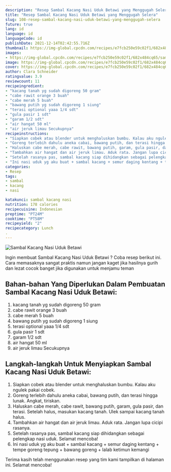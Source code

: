 ```yaml
---
description: "Resep Sambal Kacang Nasi Uduk Betawi yang Menggugah Selera"
title: "Resep Sambal Kacang Nasi Uduk Betawi yang Menggugah Selera"
slug: 108-resep-sambal-kacang-nasi-uduk-betawi-yang-menggugah-selera
future: true
lang: id
language: id
languageCode: id
publishDate: 2021-12-14T02:42:55.716Z 
thumbnail: https://img-global.cpcdn.com/recipes/e7fcb250e59c02f1/682x484cq65/sambal-kacang-nasi-uduk-betawi-foto-resep-utama.png
images:
- https://img-global.cpcdn.com/recipes/e7fcb250e59c02f1/682x484cq65/sambal-kacang-nasi-uduk-betawi-foto-resep-utama.png
image: https://img-global.cpcdn.com/recipes/e7fcb250e59c02f1/682x484cq65/sambal-kacang-nasi-uduk-betawi-foto-resep-utama.png
cover: https://img-global.cpcdn.com/recipes/e7fcb250e59c02f1/682x484cq65/sambal-kacang-nasi-uduk-betawi-foto-resep-utama.png
author: Clara Schneider
ratingvalue: 3.9
reviewcount: 11
recipeingredient:
- "kacang tanah yg sudah digoreng 50 gram"
- "cabe rawit orange 3 buah"
- "cabe merah 5 buah"
- "bawang putih yg sudah digoreng 1 siung"
- "terasi optional yaaa 1/4 sdt"
- "gula pasir 1 sdt"
- "garam 1/2 sdt"
- "air hangat 50 ml"
- "air jeruk limau Secukupnya"
recipeinstructions:
- "Siapkan cobek atau blender untuk menghaluskan bumbu. Kalau aku ngulek pakai cobek."
- "Goreng terlebih dahulu aneka cabai, bawang putih, dan terasi hingga lunak. Angkat, tiriskan."
- "Haluskan cabe merah, cabe rawit, bawang putih, garam, gula pasir, dan terasi. Setelah halus, masukan kacang tanah. Ulek sampai kacang tanah halus."
- "Tambahkan air hangat dan air jeruk limau. Aduk rata. Jangan lupa cicipi rasanya."
- "Setelah rasanya pas, sambal kacang siap dihidangkan sebagai pelengkap nasi uduk. Selamat mencoba!"
- "Ini nasi uduk yg aku buat + sambal kacang + semur daging kentang + tempe goreng tepung + bawang goreng + lalab ketimun kemangi"
categories:
- Resep
tags:
- sambal
- kacang
- nasi

katakunci: sambal kacang nasi 
nutrition: 178 calories
recipecuisine: Indonesian
preptime: "PT24M"
cooktime: "PT58M"
recipeyield: "2"
recipecategory: Lunch
. 
---
```



![Sambal Kacang Nasi Uduk Betawi](https://img-global.cpcdn.com/recipes/e7fcb250e59c02f1/682x484cq65/sambal-kacang-nasi-uduk-betawi-foto-resep-utama.png)

Ingin membuat Sambal Kacang Nasi Uduk Betawi ? Coba resep berikut ini. Cara memasaknya sangat praktis namun jangan kaget jika hasilnya gurih dan lezat cocok banget jika digunakan untuk menjamu teman

<!--inarticleads1-->

## Bahan-bahan Yang Diperlukan Dalam Pembuatan Sambal Kacang Nasi Uduk Betawi:

1. kacang tanah yg sudah digoreng 50 gram
1. cabe rawit orange 3 buah
1. cabe merah 5 buah
1. bawang putih yg sudah digoreng 1 siung
1. terasi optional yaaa 1/4 sdt
1. gula pasir 1 sdt
1. garam 1/2 sdt
1. air hangat 50 ml
1. air jeruk limau Secukupnya



<!--inarticleads2-->

## Langkah-langkah Untuk Menyiapkan Sambal Kacang Nasi Uduk Betawi:

1. Siapkan cobek atau blender untuk menghaluskan bumbu. Kalau aku ngulek pakai cobek.
1. Goreng terlebih dahulu aneka cabai, bawang putih, dan terasi hingga lunak. Angkat, tiriskan.
1. Haluskan cabe merah, cabe rawit, bawang putih, garam, gula pasir, dan terasi. Setelah halus, masukan kacang tanah. Ulek sampai kacang tanah halus.
1. Tambahkan air hangat dan air jeruk limau. Aduk rata. Jangan lupa cicipi rasanya.
1. Setelah rasanya pas, sambal kacang siap dihidangkan sebagai pelengkap nasi uduk. Selamat mencoba!
1. Ini nasi uduk yg aku buat + sambal kacang + semur daging kentang + tempe goreng tepung + bawang goreng + lalab ketimun kemangi




Terima kasih telah menggunakan resep yang tim kami tampilkan di halaman ini. Selamat mencoba!
